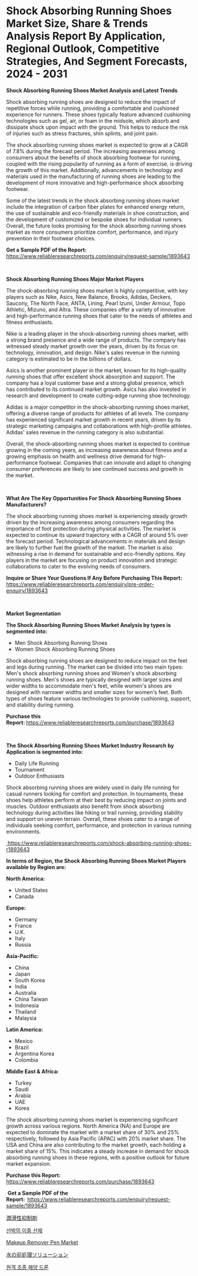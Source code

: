 <p><h1>Shock Absorbing Running Shoes Market Size, Share & Trends Analysis Report By Application, Regional Outlook, Competitive Strategies, And Segment Forecasts, 2024 - 2031</h1></p><p><strong>Shock Absorbing Running Shoes Market Analysis and Latest Trends</strong></p>
<p><p>Shock absorbing running shoes are designed to reduce the impact of repetitive forces while running, providing a comfortable and cushioned experience for runners. These shoes typically feature advanced cushioning technologies such as gel, air, or foam in the midsole, which absorb and dissipate shock upon impact with the ground. This helps to reduce the risk of injuries such as stress fractures, shin splints, and joint pain.</p><p>The shock absorbing running shoes market is expected to grow at a CAGR of 7.8% during the forecast period. The increasing awareness among consumers about the benefits of shock absorbing footwear for running, coupled with the rising popularity of running as a form of exercise, is driving the growth of this market. Additionally, advancements in technology and materials used in the manufacturing of running shoes are leading to the development of more innovative and high-performance shock absorbing footwear.</p><p>Some of the latest trends in the shock absorbing running shoes market include the integration of carbon fiber plates for enhanced energy return, the use of sustainable and eco-friendly materials in shoe construction, and the development of customized or bespoke shoes for individual runners. Overall, the future looks promising for the shock absorbing running shoes market as more consumers prioritize comfort, performance, and injury prevention in their footwear choices.</p></p>
<p><strong>Get a Sample PDF of the Report:&nbsp;</strong> <a href="https://www.reliableresearchreports.com/enquiry/request-sample/1893643">https://www.reliableresearchreports.com/enquiry/request-sample/1893643</a></p>
<p>&nbsp;</p>
<p><strong>Shock Absorbing Running Shoes Major Market Players</strong></p>
<p><p>The shock-absorbing running shoes market is highly competitive, with key players such as Nike, Asics, New Balance, Brooks, Adidas, Deckers, Saucony, The North Face, ANTA, Lining, Pearl Izumi, Under Armour, Topo Athletic, Mizuno, and Altra. These companies offer a variety of innovative and high-performance running shoes that cater to the needs of athletes and fitness enthusiasts.</p><p>Nike is a leading player in the shock-absorbing running shoes market, with a strong brand presence and a wide range of products. The company has witnessed steady market growth over the years, driven by its focus on technology, innovation, and design. Nike's sales revenue in the running category is estimated to be in the billions of dollars.</p><p>Asics is another prominent player in the market, known for its high-quality running shoes that offer excellent shock absorption and support. The company has a loyal customer base and a strong global presence, which has contributed to its continued market growth. Asics has also invested in research and development to create cutting-edge running shoe technology.</p><p>Adidas is a major competitor in the shock-absorbing running shoes market, offering a diverse range of products for athletes of all levels. The company has experienced significant market growth in recent years, driven by its strategic marketing campaigns and collaborations with high-profile athletes. Adidas' sales revenue in the running category is also substantial.</p><p>Overall, the shock-absorbing running shoes market is expected to continue growing in the coming years, as increasing awareness about fitness and a growing emphasis on health and wellness drive demand for high-performance footwear. Companies that can innovate and adapt to changing consumer preferences are likely to see continued success and growth in the market.</p></p>
<p>&nbsp;</p>
<p><strong>What Are The Key Opportunities For Shock Absorbing Running Shoes Manufacturers?</strong></p>
<p><p>The shock absorbing running shoes market is experiencing steady growth driven by the increasing awareness among consumers regarding the importance of foot protection during physical activities. The market is expected to continue its upward trajectory with a CAGR of around 5% over the forecast period. Technological advancements in materials and design are likely to further fuel the growth of the market. The market is also witnessing a rise in demand for sustainable and eco-friendly options. Key players in the market are focusing on product innovation and strategic collaborations to cater to the evolving needs of consumers.</p></p>
<p><strong>Inquire or Share Your Questions If Any Before Purchasing This Report:</strong> <a href="https://www.reliableresearchreports.com/enquiry/pre-order-enquiry/1893643">https://www.reliableresearchreports.com/enquiry/pre-order-enquiry/1893643</a></p>
<p>&nbsp;</p>
<p><strong>Market Segmentation</strong></p>
<p><strong>The Shock Absorbing Running Shoes Market Analysis by types is segmented into:</strong></p>
<p><ul><li>Men Shock Absorbing Running Shoes</li><li>Women Shock Absorbing Running Shoes</li></ul></p>
<p><p>Shock absorbing running shoes are designed to reduce impact on the feet and legs during running. The market can be divided into two main types: Men's shock absorbing running shoes and Women's shock absorbing running shoes. Men's shoes are typically designed with larger sizes and wider widths to accommodate men's feet, while women's shoes are designed with narrower widths and smaller sizes for women's feet. Both types of shoes feature various technologies to provide cushioning, support, and stability during running.</p></p>
<p><strong>Purchase this Report:&nbsp;</strong><a href="https://www.reliableresearchreports.com/purchase/1893643">https://www.reliableresearchreports.com/purchase/1893643</a></p>
<p>&nbsp;</p>
<p><strong>The Shock Absorbing Running Shoes Market Industry Research by Application is segmented into:</strong></p>
<p><ul><li>Daily Life Running</li><li>Tournament</li><li>Outdoor Enthusiasts</li></ul></p>
<p><p>Shock absorbing running shoes are widely used in daily life running for casual runners looking for comfort and protection. In tournaments, these shoes help athletes perform at their best by reducing impact on joints and muscles. Outdoor enthusiasts also benefit from shock absorbing technology during activities like hiking or trail running, providing stability and support on uneven terrain. Overall, these shoes cater to a range of individuals seeking comfort, performance, and protection in various running environments.</p></p>
<p><a href="https://www.reliableresearchreports.com/shock-absorbing-running-shoes-r1893643">&nbsp;https://www.reliableresearchreports.com/shock-absorbing-running-shoes-r1893643</a></p>
<p><strong>In terms of Region, the Shock Absorbing Running Shoes Market Players available by Region are:</strong></p>
<p>
    <p> <strong> North America: </strong>
        <ul>
            <li>United States</li>
            <li>Canada</li>
        </ul>
        </p> 
    <p> <strong> Europe: </strong>
        <ul>
            <li>Germany</li>
            <li>France</li>
            <li>U.K.</li>
            <li>Italy</li>
            <li>Russia</li>
        </ul>
        </p> 
    <p> <strong> Asia-Pacific: </strong>
        <ul>
            <li>China</li>
            <li>Japan</li>
            <li>South Korea</li>
            <li>India</li>
            <li>Australia</li>
            <li>China Taiwan</li>
            <li>Indonesia</li>
            <li>Thailand</li>
            <li>Malaysia</li>
        </ul>
        </p> 
    <p> <strong> Latin America: </strong>
        <ul>
            <li>Mexico</li>
            <li>Brazil</li>
            <li>Argentina Korea</li>
            <li>Colombia</li>
        </ul>
        </p> 
    <p> <strong> Middle East & Africa: </strong>
        <ul>
            <li>Turkey</li>
            <li>Saudi</li>
            <li>Arabia</li>
            <li>UAE</li>
            <li>Korea</li>
        </ul>
    </p>
    </p>
<p><p>The shock absorbing running shoes market is experiencing significant growth across various regions. North America (NA) and Europe are expected to dominate the market with a market share of 30% and 25% respectively, followed by Asia Pacific (APAC) with 20% market share. The USA and China are also contributing to the market growth, each holding a market share of 15%. This indicates a steady increase in demand for shock absorbing running shoes in these regions, with a positive outlook for future market expansion.</p></p>
<p><strong>Purchase this Report: </strong><a href="https://www.reliableresearchreports.com/purchase/1893643">https://www.reliableresearchreports.com/purchase/1893643</a></p>
<p>&nbsp;<strong>Get a Sample PDF of the Report:&nbsp;&nbsp;</strong><a href="https://www.reliableresearchreports.com/enquiry/request-sample/1893643">https://www.reliableresearchreports.com/enquiry/request-sample/1893643</a></p>
<p><strong></strong></p>
<p><p><a href="https://github.com/tubbs463/Market-Research-Report-List-1/blob/main/2660723144454.md">潤滑性抑制剤</a></p><p><a href="https://github.com/JeromeRtyau89966/Market-Research-Report-List-2/blob/main/3565541152184.md">선박의 이중 선체</a></p><p><a href="https://github.com/kathiaseamanalvaradovlprc2h/Market-Research-Report-List-3/blob/main/makeup-remover-pen-market.md">Makeup Remover Pen Market</a></p><p><a href="https://github.com/decker5351/Market-Research-Report-List-1/blob/main/9119540144453.md">水の前処理ソリューション</a></p><p><a href="https://github.com/TimmyMann6767/Market-Research-Report-List-2/blob/main/3140398152183.md">원격 조종 해양 드론</a></p></p>